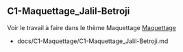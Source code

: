 
## C1-Maquettage_Jalil-Betroji


Voir le travail à faire dans le thème Maquettage 
[Maquettage](https://github.com/solicoders/evaluation/issues/5)


- docs/C1-Maquettage/C1-Maquettage_Jalil-Betroji.md 
 
